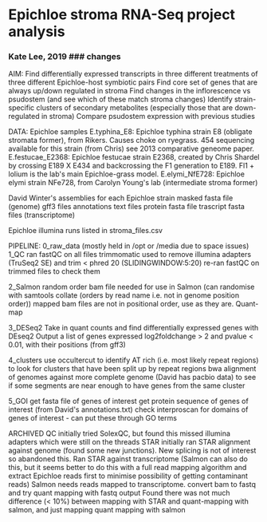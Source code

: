 # Epichloe stroma RNA-Seq project analysis #
### Kate Lee, 2019 ### changes

AIM:
  Find differentially expressed transcripts in three different treatments of three different Epichloe-host symbiotic pairs
  Find core set of genes that are always up/down regulated in stroma
  Find changes in the inflorescence vs psudostem (and see which of these match stroma changes)
  Identify strain-specific clusters of secondary metabolites (especially those that are down-regulated in stroma)
  Compare psudostem expression with previous studies


DATA:
  Epichloe samples
    E.typhina_E8: Epichloe typhina strain E8 (obligate stromata former), from Rikers. Causes choke on ryegrass.
      454 sequencing available for this strain (from Chris) see 2013 comparative geneome paper.
    E.festucae_E2368: Epichloe festucae strain E2368, created by Chris Shardel by crossing E189 X E434 and backcrossing
      the F1 generation to E189. Fl1 + lolium is the lab's main Epichloe-grass model.
    E.elymi_NfE728: Epichloe elymi strain NFe728, from Carolyn Young's lab (intermediate stroma former)

  David Winter's assemblies for each Epichloe strain
    masked fasta file (genome)
    gff3 files
    annotations text files
    protein fasta file
    trascript fasta files (transcriptome)

  Epichloe illumina runs listed in stroma_files.csv


PIPELINE:
  0_raw_data (mostly held in /opt or /media due to space issues)
  1_QC      ran fastQC on all files
            trimmomatic used to remove illumina adapters (TruSeq2 SE) and trim < phred 20 (SLIDINGWINDOW:5:20)
            re-ran fastQC on trimmed files to check them

  2_Salmon  random order bam file needed for use in Salmon (can randomise with samtools collate (orders by read name i.e. not in genome position order))
            mapped bam files are not in positional order, use as they are.
            Quant-map

  3_DESeq2  Take in quant counts and find differentially expressed genes with DEseq2
            Output a list of genes expressed log2foldchange > 2 and pvalue < 0.01, with their positions (from gff3)

  4_clusters  use occultercut to identify AT rich (i.e. most likely repeat regions) to look for clusters that have been split up by repeat regions
            bwa alignment of genomes against more complete genome (David has pacbio data) to see if some segments are near enough to have genes from the same cluster

  5_GOI     get fasta file of genes of interest
            get protein sequence of genes of interest (from David's annotations.txt)
            check interproscan for domains of genes of interest - can put these through GO terms




ARCHIVED
QC        initially tried SolexQC, but found this missed illumina adapters which were still on the threads
STAR      initially ran STAR alignment against genome (found some new junctions). New splicing is not of interest so abandoned this.
          Ran STAR against transcriptome (Salmon can also do this, but it seems better to do this with a
          full read mapping algorithm and extract Epichloe reads first to minimise possibility of getting contaminant reads)
          Salmon needs reads mapped to transcriptome. convert bam to fastq and try quant mapping with fastq output
          Found there was not much difference (< 10%) between mapping with STAR and quant-mapping with salmon, and just mapping quant mapping with salmon
